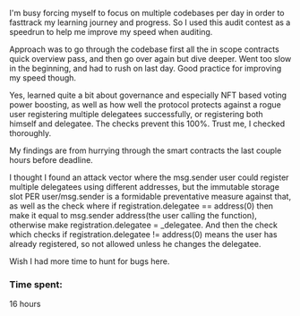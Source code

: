 I'm busy forcing myself to focus on multiple codebases per day in order to fasttrack my learning journey and progress. So I used this audit contest as a speedrun to help me improve my speed when auditing.

Approach was to go through the codebase first all the in scope contracts quick overview pass, and then go over again but dive deeper. Went too slow in the beginning, and had to rush on last day. Good practice for improving my speed though.

Yes, learned quite a bit about governance and especially NFT based voting power boosting, as well as how well the protocol protects against a rogue user registering multiple delegatees successfully, or registering both himself and delegatee. The checks prevent this 100%. Trust me, I checked thoroughly.

My findings are from hurrying through the smart contracts the last couple hours before deadline.

I thought I found an attack vector where the msg.sender user could register multiple delegatees using different addresses, but the immutable storage slot PER user/msg.sender is a formidable preventative measure against that, as well as the check where if registration.delegatee == address(0) then make it equal to msg.sender address(the user calling the function), otherwise make registration.delegatee = _delegatee. And then the check which checks if registration.delegatee != address(0) means the user has already registered, so not allowed unless he changes the delegatee.

Wish I had more time to hunt for bugs here.

### Time spent:
16 hours